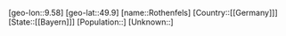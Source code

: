﻿---
location: [49.9,9.58]
type: City
tags:
- geo/City


SpocWebEntityId: 33787
isDeleted: false
confidential: public

---
[geo-lon::9.58]
[geo-lat::49.9]
[name::Rothenfels]
[Country::[[Germany]]]
[State::[[Bayern]]]
[Population::]
[Unknown::]


